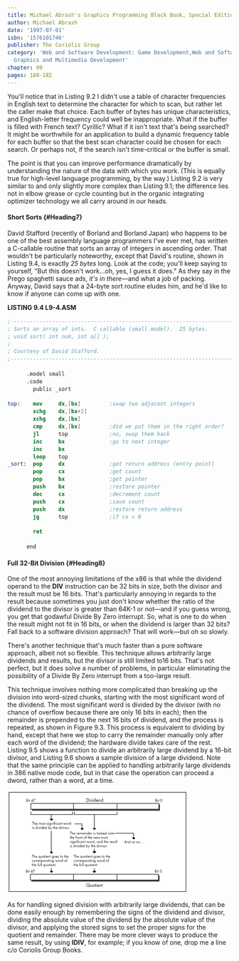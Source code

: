 ```yaml
---
title: Michael Abrash's Graphics Programming Black Book, Special Edition
author: Michael Abrash
date: '1997-07-01'
isbn: '1576101746'
publisher: The Coriolis Group
category: 'Web and Software Development: Game Development,Web and Software Development:
  Graphics and Multimedia Development'
chapter: 09
pages: 180-182
---
```


You'll notice that in Listing 9.2 I didn't use a table of character
frequencies in English text to determine the character for which to
scan, but rather let the caller make that choice. Each buffer of bytes
has unique characteristics, and English-letter frequency could well be
inappropriate. What if the buffer is filled with French text? Cyrillic?
What if it isn't text that's being searched? It might be worthwhile for
an application to build a dynamic frequency table for each buffer so
that the best scan character could be chosen for each search. Or perhaps
not, if the search isn't time-critical or the buffer is small.

The point is that you can improve performance dramatically by
understanding the nature of the data with which you work. (This is
equally true for high-level language programming, by the way.) Listing
9.2 is very similar to and only slightly more complex than Listing 9.1;
the difference lies not in elbow grease or cycle counting but in the
organic integrating optimizer technology we all carry around in our
heads.

#### Short Sorts {#Heading7}

David Stafford (recently of Borland and Borland Japan) who happens to be
one of the best assembly language programmers I've ever met, has written
a C-callable routine that sorts an array of integers in ascending order.
That wouldn't be particularly noteworthy, except that David's routine,
shown in Listing 9.4, is exactly *25 bytes* long. Look at the code;
you'll keep saying to yourself, "But this doesn't work...oh, yes, I
guess it does." As they say in the Prego spaghetti sauce ads, *it's in
there*—and what a job of packing. Anyway, David says that a 24-byte sort
routine eludes him, and he'd like to know if anyone can come up with
one.

**LISTING 9.4 L9-4.ASM**

```nasm
;--------------------------------------------------------------------------
; Sorts an array of ints.  C callable (small model).  25 bytes.
; void sort( int num, int a[] );
;
; Courtesy of David Stafford.
;--------------------------------------------------------------------------

      .model small
      .code
        public _sort

top:    mov     dx,[bx]         ;swap two adjacent integers
        xchg    dx,[bx+2]
        xchg    dx,[bx]
        cmp     dx,[bx]         ;did we put them in the right order?
        jl      top             ;no, swap them back
        inc     bx              ;go to next integer
        inc     bx
        loop    top
_sort:  pop     dx              ;get return address (entry point)
        pop     cx              ;get count
        pop     bx              ;get pointer
        push    bx              ;restore pointer
        dec     cx              ;decrement count
        push    cx              ;save count
        push    dx              ;restore return address
        jg      top             ;if cx > 0

        ret

      end
```

#### Full 32-Bit Division {#Heading8}

One of the most annoying limitations of the x86 is that while the
dividend operand to the **DIV** instruction can be 32 bits in size, both
the divisor and the result must be 16 bits. That's particularly annoying
in regards to the result because sometimes you just don't know whether
the ratio of the dividend to the divisor is greater than 64K-1 or
not—and if you guess wrong, you get that godawful Divide By Zero
interrupt. So, what is one to do when the result might not fit in 16
bits, or when the dividend is larger than 32 bits? Fall back to a
software division approach? That will work—but oh so slowly.

There's another technique that's much faster than a pure software
approach, albeit not so flexible. This technique allows arbitrarily
large dividends and results, but the divisor is still limited to16 bits.
That's not perfect, but it does solve a number of problems, in
particular eliminating the possibility of a Divide By Zero interrupt
from a too-large result.

This technique involves nothing more complicated than breaking up the
division into word-sized chunks, starting with the most significant word
of the dividend. The most significant word is divided by the divisor
(with no chance of overflow because there are only 16 bits in each);
then the remainder is prepended to the next 16 bits of dividend, and the
process is repeated, as shown in Figure 9.3. This process is equivalent
to dividing by hand, except that here we stop to carry the remainder
manually only after each word of the dividend; the hardware divide takes
care of the rest. Listing 9.5 shows a function to divide an arbitrarily
large dividend by a 16-bit divisor, and Listing 9.6 shows a sample
division of a large dividend. Note that the same principle can be
applied to handling arbitrarily large dividends in 386 native mode code,
but in that case the operation can proceed a dword, rather than a word,
at a time.

![**Figure 9.3**  *Fast multiword division on the 386.*](images/09-03.jpg)

As for handling signed division with arbitrarily large dividends, that
can be done easily enough by remembering the signs of the dividend and
divisor, dividing the absolute value of the dividend by the absolute
value of the divisor, and applying the stored signs to set the proper
signs for the quotient and remainder. There may be more clever ways to
produce the same result, by using **IDIV**, for example; if you know of
one, drop me a line c/o Coriolis Group Books.